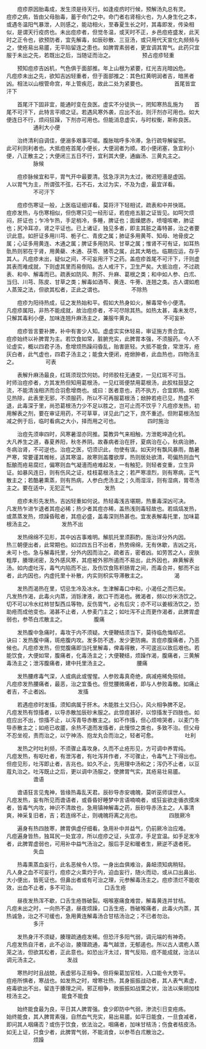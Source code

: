 <!-- { "loadSidebar": true } -->
　　痘疹原因胎毒成，发生须是待天行。如逢疫疠时行候，预解汤丸总有灵。　　痘疹之病，皆由父母胎毒，蓄于命门之中。命门者右肾相火也，为人身生化之本，或遇冬温阳气暴泄，人则感之，能动相火，至春夏生长之时，其毒即发，传染相似，是谓天行疫疠也。未出痘疹者，但觉冬温，或天时不正，乡邑痘疮盛发，此天时之正令也，欲预防者，宜先解毒，如辰砂散、三豆汤，或只用代天宣化丸频频与之，使疮易出易靥，无平陷留连之患也。如脾胃素弱者，更宜调其胃气。此药只宜服于未出之先，若既出之后，当随证而治之。
　　　　　预占痘疹轻重

　　预知痘疹吉凶机，气色俱于面部推。年上山根为紧要，红光吉兆暗凶危。　　凡痘疹未出之先，欲知吉凶轻重者，但于面部推之：其色红黄明润者吉，暗黑者凶。相法以山根管命宫，年上管疾厄，故此二处为紧要也。
　　　　　首尾皆宜汗下

　　首尾汗下固非宜，能通时变在良医。虚实不分徒执一，罔知寒热乱施为　　首尾不可汗下，此特言平顺之证。若遇风寒外袭，应出不出，则汗剂亦可用也。如大便连日不行，烦闷狂躁，下剂亦可用也。但能消息虚实，与时权衡，斯称良医。
　　　　　通利大小便

　　治终清利自调佳，便溺多艰事可嗟。腹胀喘呼多冷滞，急行疏导解留邪。　　此可利则利者也。大抵痘疮首尾小便长，大便润者为顺。若小便闭塞，急宜利小便，八正散主之；大便闭三五日不行，宜利其大便，通幽汤、三黄丸主之。
　　　　　脉候

　　痘疹脉候宜和平，胃气开中最要清。弦急浮洪为太过，微迟短濇是虚因。　　人以胃气为主，所谓弦不弦，石不石，太过为实，不及为虚，最宜详看。
　　　　　不可汗下

　　痘疹伤寒证一般，上医临证细详看。莫将汗下轻相试，疏表和中并快斑。　　痘疹发热，与伤寒相似，但伤寒只见一经形证，若痘疮五脏之证皆见。如呵欠烦闷，肝证也；乍冷乍热，手足梢冷，多睡，脾证也；面燥腮赤，喷嚏咳嗽，肺证也；尻冷耳凉，肾之平证也。已上诸证，独见多者，即主其脏之毒特甚，治之者要识此意。如肝证多用川芎、栀子仁、青皮之属；肺证多用黄芩、知母、地骨皮之属；心证多用黄连、木通之属；脾证多用防风、甘草之属；惟肾不可有证，如耳热骩热则邪在于肾，用黄蘗、木通、茯苓、猪苓之属，此其大略也。临期应运，存乎其人。凡痘疹未出，疑似之间，不可妄用汗下之药。盖痘疹首尾不可汗下，汗则虚其表而难成就，下则虚其里而易倒陷。古人戒汗下，卫生严矣。大抵治痘，不过疏表、和中、解毒而已。疏表如防风、荆芥、升麻、葛根之类；和中如人参、白朮、当归、川芎、陈皮、甘草之类；解毒如酒芩、黄连、牛蒡、连翘之类。古人谓如庖人蒸笼之法，但欲其松者，正此之谓也。
　　　　　不除热

　　痘疹为阳待热成，征之发热始和平。假如大热身如火，解毒常令小便清。　　凡痘疹属阳，非热不能成就，故治痘疹者，不可尽除其热。如热太甚，毒未发尽，只解其毒利小便，加味连翘升麻汤主之，兼服牛黄丸。
　　　　　不可妄补

　　痘疹皆言要补脾，补中有害少人知。虚虚实实休轻易，审证施方贵合宜。　　痘疹始终以补脾胃为主。若饮食如常，脏腑充实，此脾胃本强，不须服药。今人不论虚实，概以四君子汤，愈增烦热躁闷昏乱，贻害匪轻。大抵不能食，常泄泻，疮灰白者，此气虚也，四君子汤主之；能食大便闭，疮焮肿者，此血热也，四物汤主之。
　　　　　可表

　　表解升麻汤最良，红斑须现饮何妨。时师胶柱无通变，一见红斑不可当。　　时师治痘疹者，方其发热但知用葛根汤，一见红斑便禁用葛根汤，此胶柱鼓瑟之流，不能清浊相济而合羽愈增商也。或曰：医者意也，药不执方，合宜即用。如疮见热除，此表里无邪，不须服药，所以不可再服葛根汤；焮肿若疮已见，热盛不退，此毒深于里，尚恐葛根汤力少不足以胜之，岂可止而不饮乎？凡痘疹发热，初用解表之剂，要在审证用药，不可草草，详见此门之下，庶不重述。但附葛根汤加减之例于后，临时看病之大小，择而用之可也。
　　　　　四时施治

　　治痘先须审四时，风寒暑湿亦同推。莫教异气来相触，方泄乾坤造化机。　　大凡养生之道，春夏养阳，秋冬养阴。故春病者治在肝，夏病治在心，秋病治肺，冬病治肾，不可逆也。治痘之医，切须识此，勿使有误。如天时有飘风暴雨，酷暑严寒，常要谨其帷帐，适其寒温，故寒则盖覆欲厚，热则居处欲清，苟偏热则血气酝酿而疮易腐烂，偏寒则血气凝濇而疮难起发，一有触犯，则轻者变重，立生异证。如暴风连日，则有伤风之证，桂枝葛根汤主之；若严寒凛烈，则有寒病，正气散主之；若酷暑熏蒸，则有热病，人参白虎汤主之；久雨湿淫，则有湿病，胃苓汤主之。要在适中，无犯正气。
　　　　　发热

　　痘疹未形先发热，吉凶轻重如何说。热轻毒浅吉堪期，热重毒深凶可决。　　凡发热乍进乍退者其痘必稀；热少者其痘亦稀，盖热浅则毒轻故也。若熇熇发热，或蒸蒸发热，烦躁昏眩者，其痘必盛，盖毒深则热甚也。宜发表解毒托里，加味葛根汤主之。
　　　　　发热不出

　　发热绵绵不见形，其中凶吉事难明。解肌托里须斟酌，施治详分外内因。　　热三朝便出者，此常期也。如过四五日不出者，热势绵绵，无有休歇，吉凶之兆，未可卜也。急与解毒托里，分外内因而治之。疏者吉，密者凶。如劳苦之人，皮肤粗厚，腠理闭密，及外感风寒，其痘被外邪所遏而不易出，此外因也，麻黄解表汤。如内虚吐泻，毒气内陷而不出，及伤饮食陈积肠胃之间，而毒合并，郁而不出者，此内因也，内虚托里十补散，内实则枳实导滞散主之。
　　　　　渴

　　发热而渴热在里，切忌生冷及冰水。生津解毒口中和，小渴任之而已矣。　　凡发热作渴，此毒火内蒸，消铄津液，故口干而渴也。微渴者，频以炒米汤饮之。切不可以冷水红柿甘梨西瓜等物，反伤胃气，必有后灾；亦不可以姜椒汤饮之，恐助疮而成他变也。渴甚不止者，人参麦门主之；如吐泻不止而更作渴者，此脾胃虚弱也，参苓白朮散主之。
　　　　　腹痛

　　发热腹中急痛时，毒攻于内不须疑。大便鞕结须当下，莫待临危悔却迟。　　诀曰：发热腹中痛，斑疮腹内攻。发多防不透，发少更防痈。言痘疹腹痛者，乃恶候也。凡痘疹发热，但觉腹痛即当托里解毒，俾毒得散，不可逡巡以致后艰也。若能饮食，大便如常，腹痛者，化毒汤主之；大便鞕结，烦躁作渴，腹痛者，三黄解毒汤主之；泄泻腹痛者，建中托里汤主之。
　　　　　腰痛

　　发热腰疼毒气深，人或病此或惺惺。人参败毒真奇绝，病减疮稀免殒倾。　　凡痘疹发热腰痛者，最恶，治之宜蚤也。但觉腰微痛者，即与人参败毒散。如痛止者吉，不止者凶。
　　　　　发搐

　　若遇痘疹时发搐，须知病属于肝木。木能胜土又归心，风火相争脾不足。　　凡痘发热有惊搐者，以导赤散加辰砂末服之。此惊痘甚好，以惊搐发于四肢也。如痘应出不出，惊搐不止，以泻青导赤散主之。如不作搐，但心烦啼哭者，以麦门冬导赤散主之；如疮已收靥，余热不退而发搐者，此慢惊之类也，多致不治。但父母不忍坐视，责而治之，以宁神汤、抱龙丸合而治之，轻者可愈。
　　　　　吐利

　　发热之时吐利频，不须骤止毒攻身。久而不止疮形见，方可调中养胃纯。　　凡痘发热，有呕吐者，有泄泻者，有吐泻并作者，不可骤止，令毒气上下得出也。但痘见形，吐泻即止者，吉兆也。如久不止，先用理中汤和之；泻仍不止者，以豆蔻丸治之。吐泻既止之后，更以调中汤服之，使脾胃气实，其疮易壮易靥。
　　　　　谵语

　　谵语狂言见鬼神，皆缘热毒乱天君。辰砂导赤安魂魄，莫听巫师误世人。　　凡痘发热，妄有所见而谵语者，或昏昏好睡梦中言语喃喃者，或狂妄欲走循衣摸床者，皆毒气内攻，神识不清故也，急用镇神解毒之药，辰砂导赤汤主之。人事清爽，神采复旧者，吉；若连绵不止，则魂魄将离之兆也。
　　　　　四肢厥冷

　　遍身有热四肢寒，脾胃俱虚仔细看。急用补中并益气，仍前厥冷治应难。　　凡痘遍身皆热，独耳尻一处宜凉，所以痘疹之证，头宜凉，手足宜温。如手足发冷者，此脾胃虚弱也，可用补中益气汤治之。服后手足和暖者生，厥逆不退者死。
　　　　　失血

　　热毒熏蒸血妄行，此名恶候令人惊。一身出血俱难治，鼻衄须知病稍轻。　　凡人身之血不可妄行，痘疹之火熏灼于内，迫血妄行，随火而动，或从口出鼻出、大小便出，皆死证也。但鼻出者或有可治之理，元参解毒汤主之。痘疹溃烂不能收效，出血不止者，多不可治。
　　　　　口舌生疮

　　昼夜发热浑不歇，口舌生疮唇破裂。咽喉塞痛食难尝，解毒黄连并甘桔。　　凡痘未出之时，一向热不退，昼夜烦躁，口舌生疮，唇破喉痛者，此毒火内蒸，其热诚急，治之不可缓也，急用黄连解毒汤合甘桔汤治之；不已者勿治。
　　　　　多汗

　　发热身汗不须疑，腠理疏通痘发稀。但恐汗多阳气弱，调元端的有神奇。　　凡痘发热自汗者，此不必治，腠理疏通，毒气越泄，无郁遏也。所以古人谓庖人蒸笼之法，但欲其松者，正此意也。如恐出汗太过，胃气反陷，痘不能成就，治法以调元汤主之。
　　　　　发战

　　寒热时时且战兢，表虚邪与正相争。但将柴葛加官桂，入口能令大势平。　　痘疮所惧者，寒战也。如发热之时，增寒壮热，其身振振战动者，其人表气素虚，疮毒欲出不出，留连于腠理之间，邪正相争，故振振如战栗之状，治法以柴胡加桂枝汤主之。
　　　　　能食不能食

　　始终能食最为良，平日其人脾胃强。食少即防中气弱，渗流引日变疮疡。　　始终能食，其人脾胃素强，自然血气充实，易出易靥。如平日能食，一旦食减者，即问其人咽痛否？或伤于饮食，依法治之。咽痛者，加味甘桔汤；伤食者桔皮汤。如无上证，只食少者，此脾胃气弱，不能消食，以参苓白朮散治之。
　　　　　烦躁

